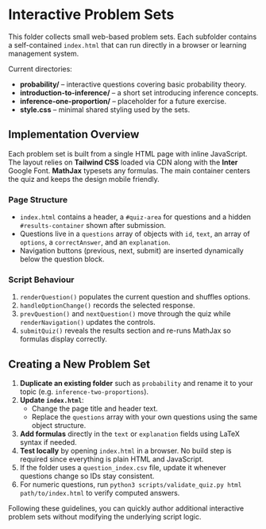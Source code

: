 # Interactive Problem Sets

This folder collects small web-based problem sets. Each subfolder contains a self-contained `index.html` that can run directly in a browser or learning management system.

Current directories:

- **probability/** – interactive questions covering basic probability theory.
- **introduction-to-inference/** – a short set introducing inference concepts.
- **inference-one-proportion/** – placeholder for a future exercise.
- **style.css** – minimal shared styling used by the sets.

## Implementation Overview

Each problem set is built from a single HTML page with inline JavaScript. The layout relies on **Tailwind CSS** loaded via CDN along with the **Inter** Google Font. **MathJax** typesets any formulas. The main container centers the quiz and keeps the design mobile friendly.

### Page Structure

- `index.html` contains a header, a `#quiz-area` for questions and a hidden `#results-container` shown after submission.
- Questions live in a `questions` array of objects with `id`, `text`, an array of `options`, a `correctAnswer`, and an `explanation`.
- Navigation buttons (previous, next, submit) are inserted dynamically below the question block.

### Script Behaviour

1. `renderQuestion()` populates the current question and shuffles options.
2. `handleOptionChange()` records the selected response.
3. `prevQuestion()` and `nextQuestion()` move through the quiz while `renderNavigation()` updates the controls.
4. `submitQuiz()` reveals the results section and re-runs MathJax so formulas display correctly.

## Creating a New Problem Set

1. **Duplicate an existing folder** such as `probability` and rename it to your topic (e.g. `inference-two-proportions`).
2. **Update `index.html`**:
   - Change the page title and header text.
   - Replace the `questions` array with your own questions using the same object structure.
3. **Add formulas** directly in the `text` or `explanation` fields using LaTeX syntax if needed.
4. **Test locally** by opening `index.html` in a browser. No build step is required since everything is plain HTML and JavaScript.
5. If the folder uses a `question_index.csv` file, update it whenever questions change so IDs stay consistent.
6. For numeric questions, run `python3 scripts/validate_quiz.py html path/to/index.html` to verify computed answers.

Following these guidelines, you can quickly author additional interactive problem sets without modifying the underlying script logic.
